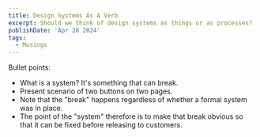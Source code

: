 ```yaml
---
title: Design Systems As A Verb
excerpt: Should we think of design systems as things or as processes?
publishDate: 'Apr 28 2024'
tags:
  - Musings
---
```


Bullet points:

- What is a system? It's something that can break.
- Present scenario of two buttons on two pages.
- Note that the "break" happens regardless of whether a formal system was in place.
- The point of the "system" therefore is to make that break obvious so that it can be fixed before releasing to customers.
